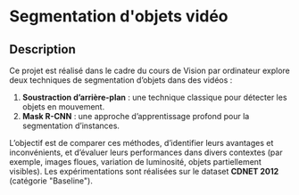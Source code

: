 # Segmentation d'objets vidéo

## Description

Ce projet est réalisé dans le cadre du cours de Vision par ordinateur explore deux techniques de segmentation d’objets dans des vidéos :
1. **Soustraction d’arrière-plan** : une technique classique pour détecter les objets en mouvement.
2. **Mask R-CNN** : une approche d’apprentissage profond pour la segmentation d’instances.

L’objectif est de comparer ces méthodes, d’identifier leurs avantages et inconvénients, et d’évaluer leurs performances dans divers contextes (par exemple, images floues, variation de luminosité, objets partiellement visibles). Les expérimentations sont réalisées sur le dataset **CDNET 2012** (catégorie "Baseline").
